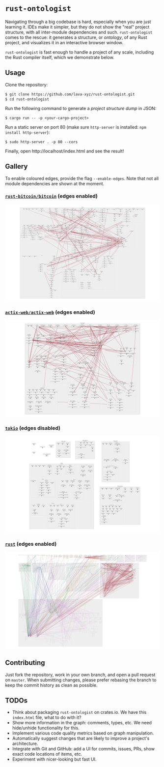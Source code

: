 # `rust-ontologist`

Navigating through a big codebase is hard, especially when you are just learning it. IDEs make it simpler, but they do not show the "real" project structure, with all inter-module dependencies and such. `rust-ontologist` comes to the rescue: it generates a structure, or _ontology_, of any Rust project, and visualizes it in an interactive browser window.

`rust-ontologist` is fast enough to handle a project of any scale, including the Rust compiler itself, which we demonstrate below.

## Usage

Clone the repository:

```
$ git clone https://github.com/lava-xyz/rust-ontologist.git
$ cd rust-ontologist
```

Run the following command to generate a _project structure dump_ in JSON:

```
$ cargo run -- -p <your-cargo-project>
```

Run a static server on port 80 (make sure `http-server` is installed: `npm install http-server`):

```
$ sudo http-server . -p 80 --cors
```

Finally, open http://localhost/index.html and see the result!

## Gallery

To enable coloured edges, provide the flag `--enable-edges`. Note that not all module dependencies are shown at the moment.

### [`rust-bitcoin/bitcoin`] (edges enabled)

![rust-bitcoin/bitcoin](./media/bitcoin.jpg)

[`rust-bitcoin/bitcoin`]: https://github.com/rust-bitcoin/rust-bitcoin/tree/master/bitcoin

### [`actix-web/actix-web`] (edges enabled)

![actix-web/actix-web](./media/actix-web.jpg)

[`actix-web/actix-web`]: https://github.com/actix/actix-web/tree/master/actix-web

### [`tokio`] (edges disabled)

![tokio](./media/tokio.jpg)

[`tokio`]: https://github.com/tokio-rs/tokio

### [`rust`] (edges enabled)

![rust](./media/rust.jpg)

[`rust`]: https://github.com/rust-lang/rust

## Contributing

Just fork the repository, work in your own branch, and open a pull request on `master`. When submitting changes, please prefer rebasing the branch to keep the commit history as clean as possible.

## TODOs

 - Think about packaging `rust-ontologist` on crates.io. We have this `index.html` file, what to do with it?
 - Show more information in the graph: comments, types, etc. We need hide/unhide functionality for this.
 - Implement various code quality metrics based on graph manipulation.
 - Automatically suggest changes that are likely to improve a project's architecture.
 - Integrate with Git and GitHub: add a UI for commits, issues, PRs, show exact code locations of items, etc.
 - Experiment with nicer-looking but fast UI.
